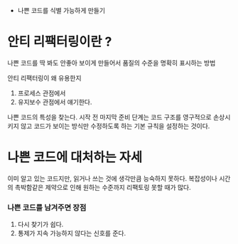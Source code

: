 - 나쁜 코드를 식별 가능하게 만들기

# 안티 리팩터링이란 ?

나쁜 코드를 딱 봐도 안좋아 보이게 만들어서 품질의 수준을 명확히 표시하는 방법

안티 리팩터링이 왜 유용한지

1. 프로세스 관점에서
2. 유지보수 관점에서 얘기한다.

나쁜 코드의 특성을 찾는다.
시작 전 마지막 준비 단계는 코드 구조를 영구적으로 손상시키지 않고 코드가 보이는 방식만 수정하도록 하는 기본 규칙을 설정하는 것이다.

# 나쁜 코드에 대처하는 자세
이미 알고 있는 코드지만, 읽거나 쓰는 것에 생각만큼 능숙하지 못하다. 
복잡성이나 시간의 촉박함같은 제약으로 인해 원하는 수준까지 리팩토링 못할 때가 많다.

### 나쁜 코드를 남겨주면 장점
1. 다시 찾기가 쉽다.
2. 통제가 지속 가능하지 않다는 신호를 준다.
